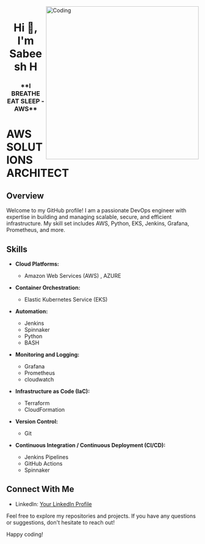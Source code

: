 <img align="right" alt="Coding" width="400" src="https://static.wikia.nocookie.net/superpower-list/images/4/41/AgWt6.gif/revision/latest?cb=20160512072434">

<h1 align="center">Hi 👋, I'm Sabeesh H</h1>
<h3 align="center">**I BREATHE EAT SLEEP - AWS**</h3>

# AWS SOLUTIONS ARCHITECT

## Overview

Welcome to my GitHub profile! I am a passionate DevOps engineer with expertise in building and managing scalable, secure, and efficient infrastructure. My skill set includes AWS, Python, EKS, Jenkins, Grafana, Prometheus, and more.

## Skills

- **Cloud Platforms:**
  - Amazon Web Services (AWS) , AZURE

- **Container Orchestration:**
  - Elastic Kubernetes Service (EKS) 

- **Automation:**
  - Jenkins
  - Spinnaker
  - Python
  - BASH

- **Monitoring and Logging:**
  - Grafana
  - Prometheus
  - cloudwatch

- **Infrastructure as Code (IaC):**
  - Terraform
  - CloudFormation

- **Version Control:**
  - Git

- **Continuous Integration / Continuous Deployment (CI/CD):**
  - Jenkins Pipelines
  - GitHub Actions
  - Spinnaker

## Connect With Me

- LinkedIn: [Your LinkedIn Profile](https://www.linkedin.com/in/sabeesh-h-4379432b/)

Feel free to explore my repositories and projects. If you have any questions or suggestions, don't hesitate to reach out!

Happy coding!
